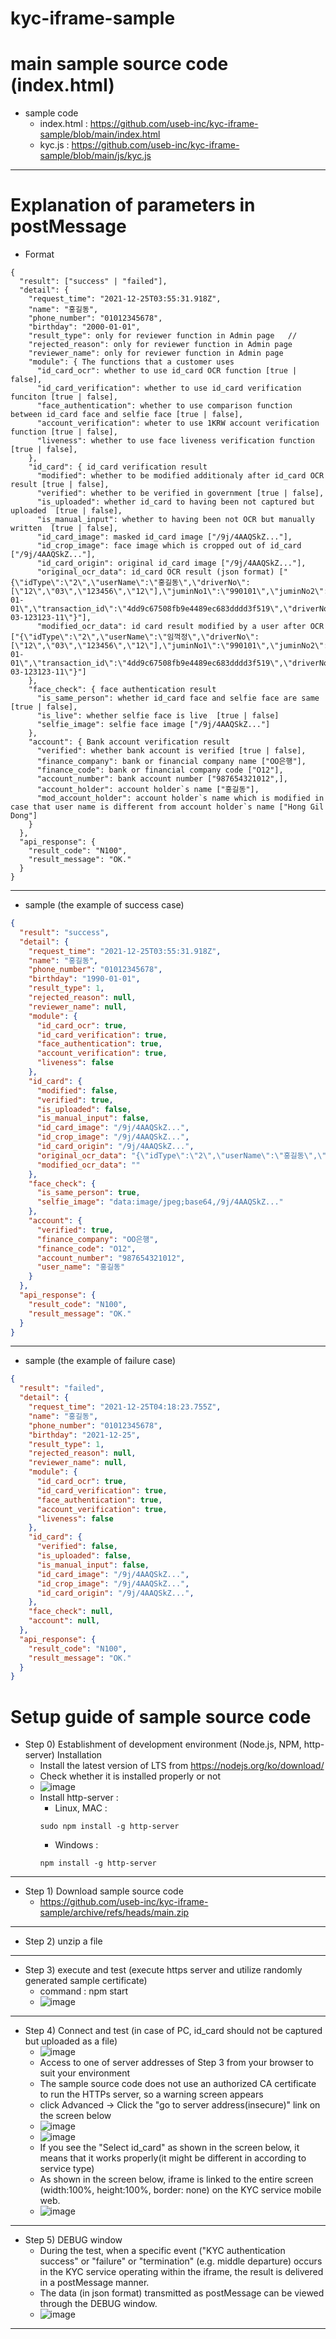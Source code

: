 # kyc-iframe-sample

# main sample source code (index.html)
- sample code
  - index.html : https://github.com/useb-inc/kyc-iframe-sample/blob/main/index.html
  - kyc.js : https://github.com/useb-inc/kyc-iframe-sample/blob/main/js/kyc.js
---

# Explanation of parameters in postMessage 
- Format 
```
{
  "result": ["success" | "failed"],
  "detail": {
    "request_time": "2021-12-25T03:55:31.918Z",
    "name": "홍길동",
    "phone_number": "01012345678",
    "birthday": "2000-01-01",
    "result_type": only for reviewer function in Admin page   // 
    "rejected_reason": only for reviewer function in Admin page
    "reviewer_name": only for reviewer function in Admin page
    "module": { The functions that a customer uses
      "id_card_ocr": whether to use id_card OCR function [true | false],
      "id_card_verification": whether to use id_card verification funciton [true | false],
      "face_authentication": whether to use comparison function between id_card face and selfie face [true | false],
      "account_verification": wheter to use 1KRW account verification function [true | false],
      "liveness": whether to use face liveness verification function [true | false],
    },
    "id_card": { id_card verification result
      "modified": whether to be modified additionaly after id_card OCR result [true | false],
      "verified": whether to be verified in government [true | false],
      "is_uploaded": whether id_card to having been not captured but uploaded  [true | false], 
      "is_manual_input": whether to having been not OCR but manually written  [true | false], 
      "id_card_image": masked id_card image ["/9j/4AAQSkZ..."],
      "id_crop_image": face image which is cropped out of id_card ["/9j/4AAQSkZ..."],
      "id_card_origin": original id_card image ["/9j/4AAQSkZ..."],
      "original_ocr_data": id_card OCR result (json format) ["{\"idType\":\"2\",\"userName\":\"홍길동\",\"driverNo\":[\"12\",\"03\",\"123456\",\"12\"],\"juminNo1\":\"990101\",\"juminNo2\":\"1001234\",\"_juminNo2\":\"1\",\"issueDate\":\"2017-01-01\",\"transaction_id\":\"4dd9c67508fb9e4489ec683dddd3f519\",\"driverNo1\":\"\",\"driverNo2\":\"11-03-123123-11\"}"],
      "modified_ocr_data": id card result modified by a user after OCR ["{\"idType\":\"2\",\"userName\":\"임꺽정\",\"driverNo\":[\"12\",\"03\",\"123456\",\"12\"],\"juminNo1\":\"990101\",\"juminNo2\":\"1001234\",\"_juminNo2\":\"1\",\"issueDate\":\"2017-01-01\",\"transaction_id\":\"4dd9c67508fb9e4489ec683dddd3f519\",\"driverNo1\":\"\",\"driverNo2\":\"11-03-123123-11\"}"]
    },
    "face_check": { face authentication result
      "is_same_person": whether id_card face and selfie face are same [true | false],
      "is_live": whether selfie face is live  [true | false]
      "selfie_image": selfie face image ["/9j/4AAQSkZ..."]
    },
    "account": { Bank account verification result
      "verified": whether bank account is verified [true | false],
      "finance_company": bank or financial company name ["OO은행"],
      "finance_code": bank or financial company code ["O12"],
      "account_number": bank account number ["987654321012",],
      "account_holder": account holder`s name ["홍길동"],
      "mod_account_holder": account holder`s name which is modified in case that user name is different from account holder`s name ["Hong Gil Dong"]
    }
  },
  "api_response": {  
    "result_code": "N100",
    "result_message": "OK."
  }
}
```
---
- sample (the example of success case)
```json
{
  "result": "success",
  "detail": {
    "request_time": "2021-12-25T03:55:31.918Z",
    "name": "홍길동",
    "phone_number": "01012345678",
    "birthday": "1990-01-01",
    "result_type": 1,
    "rejected_reason": null,
    "reviewer_name": null,
    "module": {
      "id_card_ocr": true,
      "id_card_verification": true,
      "face_authentication": true,
      "account_verification": true,
      "liveness": false
    },
    "id_card": {
      "modified": false,
      "verified": true,
      "is_uploaded": false,
      "is_manual_input": false,
      "id_card_image": "/9j/4AAQSkZ...",
      "id_crop_image": "/9j/4AAQSkZ...",
      "id_card_origin": "/9j/4AAQSkZ...",
      "original_ocr_data": "{\"idType\":\"2\",\"userName\":\"홍길동\",\"driverNo\":[\"12\",\"03\",\"123456\",\"12\"],\"juminNo1\":\"990101\",\"juminNo2\":\"1001234\",\"_juminNo2\":\"1\",\"issueDate\":\"2017-01-01\",\"transaction_id\":\"4dd9c67508fb9e4489ec683dddd3f519\",\"driverNo1\":\"\",\"driverNo2\":\"11-03-123123-11\"}",
      "modified_ocr_data": ""
    },
    "face_check": {
      "is_same_person": true,
      "selfie_image": "data:image/jpeg;base64,/9j/4AAQSkZ..."
    },
    "account": {
      "verified": true,
      "finance_company": "OO은행",
      "finance_code": "O12",
      "account_number": "987654321012",
      "user_name": "홍길동"
    }
  },
  "api_response": {
    "result_code": "N100",
    "result_message": "OK."
  }
}
```
---
- sample (the example of failure case)
```json
{
  "result": "failed",
  "detail": {
    "request_time": "2021-12-25T04:18:23.755Z",
    "name": "홍길동",
    "phone_number": "01012345678",
    "birthday": "2021-12-25",
    "result_type": 1,
    "rejected_reason": null,
    "reviewer_name": null,
    "module": {
      "id_card_ocr": true,
      "id_card_verification": true,
      "face_authentication": true,
      "account_verification": true,
      "liveness": false
    },
    "id_card": {
      "verified": false,
      "is_uploaded": false,
      "is_manual_input": false,
      "id_card_image": "/9j/4AAQSkZ...",
      "id_crop_image": "/9j/4AAQSkZ...",
      "id_card_origin": "/9j/4AAQSkZ...",
    },
    "face_check": null,
    "account": null,
  },
  "api_response": {
    "result_code": "N100",
    "result_message": "OK."
  }
}
```

# Setup guide of sample source code
- Step 0) Establishment of development environment (Node.js, NPM, http-server) Installation 
  - Install the latest version of LTS from https://nodejs.org/ko/download/ 
  - Check whether it is installed properly or not
  - ![image](https://user-images.githubusercontent.com/87741912/147377915-3369c5a7-2649-4721-92a5-87d93e15f7b1.png)
  - Install http-server : 
    - Linux, MAC : 
    ```shell 
    sudo npm install -g http-server 
    ```
    - Windows : 
    ```batch
    npm install -g http-server
    ```
---
- Step 1) Download sample source code
  - https://github.com/useb-inc/kyc-iframe-sample/archive/refs/heads/main.zip
---
- Step 2) unzip a file 
---
- Step 3) execute and test (execute https server and utilize randomly generated sample certificate) 
  - command : npm start
  - ![image](https://user-images.githubusercontent.com/87741912/147376429-76c7f13f-0c4a-4a09-bdf2-f03355622392.png)
---
- Step 4) Connect and test (in case of PC, id_card should not be captured but uploaded as a file)
  - ![image](https://user-images.githubusercontent.com/87741912/147376672-27953201-6715-4da8-ac1d-00ada39ca397.png)
  - Access to one of server addresses of Step 3 from your browser to suit your environment
  - The sample source code does not use an authorized CA certificate to run the HTTPs server, so a warning screen appears
  - click Advanced -> Click the "go to server address(insecure)" link on the screen below
  - ![image](https://user-images.githubusercontent.com/87741912/147376538-a338f52e-86f1-4a32-8796-c3baee18d230.png)
  - ![image](https://user-images.githubusercontent.com/87741912/147376556-bcf43b90-3191-4a98-b49e-68f9696fc574.png)
  - If you see the "Select id_card" as shown in the screen below, it means that it works properly(it might be different in according to service type)
  - As shown in the screen below, iframe is linked to the entire screen (width:100%, height:100%, border: none) on the KYC service mobile web.
  - ![image](https://user-images.githubusercontent.com/87741912/147376596-8c633ab2-6ad9-4d7e-a886-3a258e893e29.png)
---
- Step 5) DEBUG window
  - During the test, when a specific event ("KYC authentication success" or "failure" or "termination" (e.g. middle departure) occurs in the KYC service operating within the iframe, the result is delivered in a postMessage manner.
  - The data (in json format) transmitted as postMessage can be viewed through the DEBUG window.
  - ![image](https://user-images.githubusercontent.com/87741912/147376633-15a4b9d6-72c9-4a65-9e47-f98061858272.png)
---
